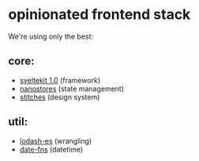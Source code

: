 # opinionated frontend stack

We're using only the best:

## core:

- [sveltekit 1.0](https://kit.svelte.dev/docs) (framework)
- [nanostores](https://github.com/nanostores/nanostores) (state management)
- [stitches](https://stitches.dev/docs/installation) (design system)

## util:

- [lodash-es](https://lodash.com/docs) (wrangling)
- [date-fns](https://date-fns.org/docs/) (datetime)
